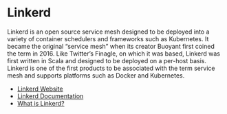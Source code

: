 # Linkerd

Linkerd is an open source service mesh designed to be deployed into a variety of container schedulers and frameworks such as Kubernetes. It became the original “service mesh” when its creator Buoyant first coined the term in 2016. Like Twitter’s Finagle, on which it was based, Linkerd was first written in Scala and designed to be deployed on a per-host basis. Linkerd is one of the first products to be associated with the term service mesh and supports platforms such as Docker and Kubernetes.

- [Linkerd Website](https://linkerd.io/)
- [Linkerd Documentation](https://linkerd.io/2.11/overview/)
- [What is Linkerd?](https://www.techtarget.com/searchitoperations/definition/Linkerd)

